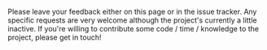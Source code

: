 Please leave your feedback either on this page or in the issue tracker. Any specific requests are very welcome although the project's currently a little inactive. If you're willing to contribute some code / time / knowledge to the project, please get in touch!